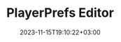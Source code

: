 ---
weight: 621
title: "PlayerPrefs Editor"
description: "An addon that allows you to view and edit PlayerPrefs."
icon: "edit_note"
date: "2023-11-15T19:10:22+03:00"
lastmod: "2023-11-15T19:10:22+03:00"
draft: false
---